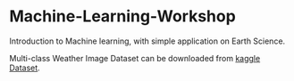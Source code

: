 # Machine-Learning-Workshop
Introduction to Machine learning, with simple application on Earth Science.

Multi-class Weather Image Dataset can be downloaded from [kaggle Dataset](https://www.kaggle.com/datasets/somesh24/multiclass-images-for-weather-classification).
